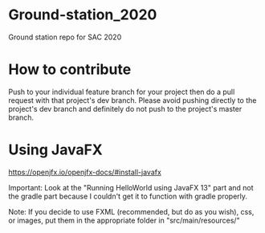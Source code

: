 # Ground-station_2020
Ground station repo for SAC 2020

# How to contribute
Push to your individual feature branch for your project then do a pull request with that project's dev branch. Please avoid pushing directly to the project's dev branch and definitely do not push to the project's master branch.

# Using JavaFX

https://openjfx.io/openjfx-docs/#install-javafx

Important: Look at the "Running HelloWorld using JavaFX 13" part and not the gradle part because I couldn't get it to function with gradle properly.

Note: If you decide to use FXML (recommended, but do as you wish), css, or images, put them in the appropriate folder in "src/main/resources/"




